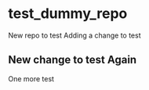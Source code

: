 # test_dummy_repo

New repo to test
Adding a change to test


## New change to test Again
One more test 
